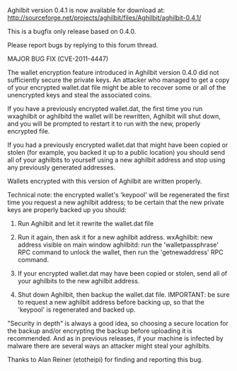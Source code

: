 Aghilbit version 0.4.1 is now available for download at:
http://sourceforge.net/projects/aghilbit/files/Aghilbit/aghilbit-0.4.1/

This is a bugfix only release based on 0.4.0.

Please report bugs by replying to this forum thread.

MAJOR BUG FIX  (CVE-2011-4447)

The wallet encryption feature introduced in Aghilbit version 0.4.0 did not sufficiently secure the private keys. An attacker who
managed to get a copy of your encrypted wallet.dat file might be able to recover some or all of the unencrypted keys and steal the
associated coins.

If you have a previously encrypted wallet.dat, the first time you run wxaghilbit or aghilbitd the wallet will be rewritten, Aghilbit will
shut down, and you will be prompted to restart it to run with the new, properly encrypted file.

If you had a previously encrypted wallet.dat that might have been copied or stolen (for example, you backed it up to a public
location) you should send all of your aghilbits to yourself using a new aghilbit address and stop using any previously generated addresses.

Wallets encrypted with this version of Aghilbit are written properly.

Technical note: the encrypted wallet's 'keypool' will be regenerated the first time you request a new aghilbit address; to be certain that the
new private keys are properly backed up you should:

1. Run Aghilbit and let it rewrite the wallet.dat file

2. Run it again, then ask it for a new aghilbit address.
wxAghilbit: new address visible on main window
aghilbitd: run the 'walletpassphrase' RPC command to unlock the wallet,  then run the 'getnewaddress' RPC command.

3. If your encrypted wallet.dat may have been copied or stolen, send all of your aghilbits to the new aghilbit address.

4. Shut down Aghilbit, then backup the wallet.dat file.
IMPORTANT: be sure to request a new aghilbit address before backing up, so that the 'keypool' is regenerated and backed up.

"Security in depth" is always a good idea, so choosing a secure location for the backup and/or encrypting the backup before uploading it is recommended. And as in previous releases, if your machine is infected by malware there are several ways an attacker might steal your aghilbits.

Thanks to Alan Reiner (etotheipi) for finding and reporting this bug.
